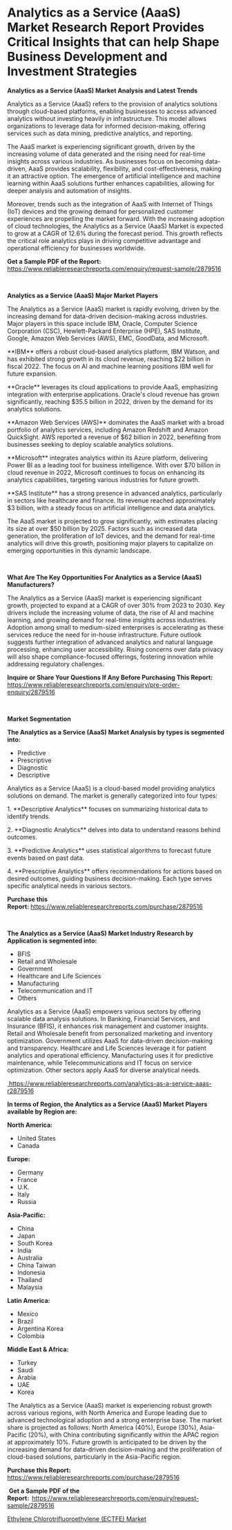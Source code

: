 <p><h1>Analytics as a Service (AaaS) Market Research Report Provides Critical Insights that can help Shape Business Development and Investment Strategies</h1></p><p><strong>Analytics as a Service (AaaS) Market Analysis and Latest Trends</strong></p>
<p><p>Analytics as a Service (AaaS) refers to the provision of analytics solutions through cloud-based platforms, enabling businesses to access advanced analytics without investing heavily in infrastructure. This model allows organizations to leverage data for informed decision-making, offering services such as data mining, predictive analytics, and reporting. </p><p>The AaaS market is experiencing significant growth, driven by the increasing volume of data generated and the rising need for real-time insights across various industries. As businesses focus on becoming data-driven, AaaS provides scalability, flexibility, and cost-effectiveness, making it an attractive option. The emergence of artificial intelligence and machine learning within AaaS solutions further enhances capabilities, allowing for deeper analysis and automation of insights.</p><p>Moreover, trends such as the integration of AaaS with Internet of Things (IoT) devices and the growing demand for personalized customer experiences are propelling the market forward. With the increasing adoption of cloud technologies, the Analytics as a Service (AaaS) Market is expected to grow at a CAGR of 12.6% during the forecast period. This growth reflects the critical role analytics plays in driving competitive advantage and operational efficiency for businesses worldwide.</p></p>
<p><strong>Get a Sample PDF of the Report:&nbsp;</strong> <a href="https://www.reliableresearchreports.com/enquiry/request-sample/2879516?utm_campaign=3007&utm_medium=2&utm_source=Github&utm_content=ia&utm_term=12032025&utm_id=analytics-as-a-service-aaas">https://www.reliableresearchreports.com/enquiry/request-sample/2879516</a></p>
<p>&nbsp;</p>
<p><strong>Analytics as a Service (AaaS) Major Market Players</strong></p>
<p><p>The Analytics as a Service (AaaS) market is rapidly evolving, driven by the increasing demand for data-driven decision-making across industries. Major players in this space include IBM, Oracle, Computer Science Corporation (CSC), Hewlett-Packard Enterprise (HPE), SAS Institute, Google, Amazon Web Services (AWS), EMC, GoodData, and Microsoft.</p><p>**IBM** offers a robust cloud-based analytics platform, IBM Watson, and has exhibited strong growth in its cloud revenue, reaching $22 billion in fiscal 2022. The focus on AI and machine learning positions IBM well for future expansion.</p><p>**Oracle** leverages its cloud applications to provide AaaS, emphasizing integration with enterprise applications. Oracle's cloud revenue has grown significantly, reaching $35.5 billion in 2022, driven by the demand for its analytics solutions.</p><p>**Amazon Web Services (AWS)** dominates the AaaS market with a broad portfolio of analytics services, including Amazon Redshift and Amazon QuickSight. AWS reported a revenue of $62 billion in 2022, benefiting from businesses seeking to deploy scalable analytics solutions.</p><p>**Microsoft** integrates analytics within its Azure platform, delivering Power BI as a leading tool for business intelligence. With over $70 billion in cloud revenue in 2022, Microsoft continues to focus on enhancing its analytics capabilities, targeting various industries for future growth.</p><p>**SAS Institute** has a strong presence in advanced analytics, particularly in sectors like healthcare and finance. Its revenue reached approximately $3 billion, with a steady focus on artificial intelligence and data analytics.</p><p>The AaaS market is projected to grow significantly, with estimates placing its size at over $50 billion by 2025. Factors such as increased data generation, the proliferation of IoT devices, and the demand for real-time analytics will drive this growth, positioning major players to capitalize on emerging opportunities in this dynamic landscape.</p></p>
<p>&nbsp;</p>
<p><strong>What Are The Key Opportunities For Analytics as a Service (AaaS) Manufacturers?</strong></p>
<p><p>The Analytics as a Service (AaaS) market is experiencing significant growth, projected to expand at a CAGR of over 30% from 2023 to 2030. Key drivers include the increasing volume of data, the rise of AI and machine learning, and growing demand for real-time insights across industries. Adoption among small to medium-sized enterprises is accelerating as these services reduce the need for in-house infrastructure. Future outlook suggests further integration of advanced analytics and natural language processing, enhancing user accessibility. Rising concerns over data privacy will also shape compliance-focused offerings, fostering innovation while addressing regulatory challenges.</p></p>
<p><strong>Inquire or Share Your Questions If Any Before Purchasing This Report:</strong> <a href="https://www.reliableresearchreports.com/enquiry/pre-order-enquiry/2879516?utm_campaign=3007&utm_medium=2&utm_source=Github&utm_content=ia&utm_term=12032025&utm_id=analytics-as-a-service-aaas">https://www.reliableresearchreports.com/enquiry/pre-order-enquiry/2879516</a></p>
<p>&nbsp;</p>
<p><strong>Market Segmentation</strong></p>
<p><strong>The Analytics as a Service (AaaS) Market Analysis by types is segmented into:</strong></p>
<p><ul><li>Predictive</li><li>Prescriptive</li><li>Diagnostic</li><li>Descriptive</li></ul></p>
<p><p>Analytics as a Service (AaaS) is a cloud-based model providing analytics solutions on demand. The market is generally categorized into four types: </p><p>1. **Descriptive Analytics** focuses on summarizing historical data to identify trends. </p><p>2. **Diagnostic Analytics** delves into data to understand reasons behind outcomes. </p><p>3. **Predictive Analytics** uses statistical algorithms to forecast future events based on past data. </p><p>4. **Prescriptive Analytics** offers recommendations for actions based on desired outcomes, guiding business decision-making. Each type serves specific analytical needs in various sectors.</p></p>
<p><strong>Purchase this Report:&nbsp;</strong><a href="https://www.reliableresearchreports.com/purchase/2879516?utm_campaign=3007&utm_medium=2&utm_source=Github&utm_content=ia&utm_term=12032025&utm_id=analytics-as-a-service-aaas">https://www.reliableresearchreports.com/purchase/2879516</a></p>
<p>&nbsp;</p>
<p><strong>The Analytics as a Service (AaaS) Market Industry Research by Application is segmented into:</strong></p>
<p><ul><li>BFIS</li><li>Retail and Wholesale</li><li>Government</li><li>Healthcare and Life Sciences</li><li>Manufacturing</li><li>Telecommunication and IT</li><li>Others</li></ul></p>
<p><p>Analytics as a Service (AaaS) empowers various sectors by offering scalable data analysis solutions. In Banking, Financial Services, and Insurance (BFIS), it enhances risk management and customer insights. Retail and Wholesale benefit from personalized marketing and inventory optimization. Government utilizes AaaS for data-driven decision-making and transparency. Healthcare and Life Sciences leverage it for patient analytics and operational efficiency. Manufacturing uses it for predictive maintenance, while Telecommunications and IT focus on service optimization. Other sectors apply AaaS for diverse analytical needs.</p></p>
<p><a href="https://www.reliableresearchreports.com/analytics-as-a-service-aaas-r2879516?utm_campaign=3007&utm_medium=2&utm_source=Github&utm_content=ia&utm_term=12032025&utm_id=analytics-as-a-service-aaas">&nbsp;https://www.reliableresearchreports.com/analytics-as-a-service-aaas-r2879516</a></p>
<p><strong>In terms of Region, the Analytics as a Service (AaaS) Market Players available by Region are:</strong></p>
<p>
    <p> <strong> North America: </strong>
        <ul>
            <li>United States</li>
            <li>Canada</li>
        </ul>
        </p> 
    <p> <strong> Europe: </strong>
        <ul>
            <li>Germany</li>
            <li>France</li>
            <li>U.K.</li>
            <li>Italy</li>
            <li>Russia</li>
        </ul>
        </p> 
    <p> <strong> Asia-Pacific: </strong>
        <ul>
            <li>China</li>
            <li>Japan</li>
            <li>South Korea</li>
            <li>India</li>
            <li>Australia</li>
            <li>China Taiwan</li>
            <li>Indonesia</li>
            <li>Thailand</li>
            <li>Malaysia</li>
        </ul>
        </p> 
    <p> <strong> Latin America: </strong>
        <ul>
            <li>Mexico</li>
            <li>Brazil</li>
            <li>Argentina Korea</li>
            <li>Colombia</li>
        </ul>
        </p> 
    <p> <strong> Middle East & Africa: </strong>
        <ul>
            <li>Turkey</li>
            <li>Saudi</li>
            <li>Arabia</li>
            <li>UAE</li>
            <li>Korea</li>
        </ul>
    </p>
    </p>
<p><p>The Analytics as a Service (AaaS) market is experiencing robust growth across various regions, with North America and Europe leading due to advanced technological adoption and a strong enterprise base. The market share is projected as follows: North America (40%), Europe (30%), Asia-Pacific (20%), with China contributing significantly within the APAC region at approximately 10%. Future growth is anticipated to be driven by the increasing demand for data-driven decision-making and the proliferation of cloud-based solutions, particularly in the Asia-Pacific region.</p></p>
<p><strong>Purchase this Report: </strong><a href="https://www.reliableresearchreports.com/purchase/2879516?utm_campaign=3007&utm_medium=2&utm_source=Github&utm_content=ia&utm_term=12032025&utm_id=analytics-as-a-service-aaas">https://www.reliableresearchreports.com/purchase/2879516</a></p>
<p>&nbsp;<strong>Get a Sample PDF of the Report:&nbsp;&nbsp;</strong><a href="https://www.reliableresearchreports.com/enquiry/request-sample/2879516?utm_campaign=3007&utm_medium=2&utm_source=Github&utm_content=ia&utm_term=12032025&utm_id=analytics-as-a-service-aaas">https://www.reliableresearchreports.com/enquiry/request-sample/2879516</a></p>
<p><strong></strong></p>
<p><p><a href="https://github.com/zupankocka/Market-Research-Report-List-1/blob/main/ethylene-chlorotrifluoroethylene-ectfe-market.md?utm_campaign=3007&utm_medium=2&utm_source=Github&utm_content=ia&utm_term=12032025&utm_id=analytics-as-a-service-aaas">Ethylene Chlorotrifluoroethylene (ECTFE) Market</a></p></p>